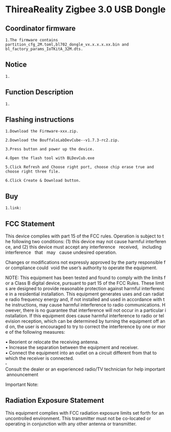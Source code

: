 # ThireaReality Zigbee 3.0 USB Dongle

## Coordinator firmware
    1.The firmware contains partition_cfg_2M.toml,bl702_dongle_vx.x.x.x.xx.bin and bl_factory_params_IoTKitA_32M.dts.
## Notice
    1. 

## Function Description
    1. 

## Flashing instructions
    1.Download the Firmware-xxx.zip.

    2.Download the BouffaloLabDevCube--v1.7.3-rc2.zip.
    
    3.Press button and power up the device.
    
    4.Open the flash tool with BLDevCub.exe
    
    5.Click Refresh and Choose right port, choose chip erase true and choose right three file.
    
    6.Click Create & Download button. 

## Buy
    1.link:

## FCC Statement
This device complies with part 15 of the FCC rules. Operation is subject to the following two conditions: (1) this device may not cause harmful interference, and (2) this device must accept any interference   received,   including   interference   that   may   cause undesired operation. 

Changes or modifications not expressly approved by the party responsible for compliance could 
void the user’s authority to operate the equipment. 

NOTE: This equipment has been tested and found to comply with the limits for a Class B digital device, pursuant to part 15 of the FCC Rules. These limits are designed to provide reasonable protection against harmful interference in a residential installation. This equipment generates uses and can radiate radio frequency energy and, if not installed and used in accordance with the instructions, may cause harmful interference to radio communications. However, there is no guarantee that interference will not occur in a particular installation. If this equipment does cause harmful interference to radio or television reception, which can be determined by turning the equipment off and on, the user is encouraged to try to correct the interference by one or more of the following measures:  

• Reorient or relocate the receiving antenna.  
• Increase the separation between the equipment and receiver.  
• Connect the equipment into an outlet on a circuit different from that to which the receiver is connected.  
‐ Consult the dealer or an experienced radio/TV technician for help important announcement 

Important Note:
## Radiation Exposure Statement
This equipment complies with FCC radiation exposure limits set forth for an uncontrolled environment. This transmitter must not be co-located or operating in conjunction with any other antenna or transmitter.
